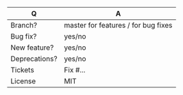 | Q             | A                                                                               |
|---------------|---------------------------------------------------------------------------------|
| Branch?       | master for features / <version> for bug fixes <!-- see below -->                |
| Bug fix?      | yes/no                                                                          |
| New feature?  | yes/no <!-- please create/update src/**/CHANGELOG.md files -->                  |
| Deprecations? | yes/no <!-- please create/update UPGRADE-*.md and src/**/CHANGELOG.md files --> |
| Tickets       | Fix #... <!-- prefix each issue number with "Fix #", if any -->                 |
| License       | MIT                                                                             |

<!--
Replace this notice by a short README for your feature/bugfix. This will help people
understand your PR and can be used as a start for the documentation.

Additionally:
 - Always add tests and ensure they pass.
 - Never break backward compatibility.
 - Bug fixes must be submitted against the lowest maintained branch where they apply
   (lowest branches are regularly merged to upper ones so they get the fixes too.)
 - Features and deprecations must be submitted against branch master.
-->
